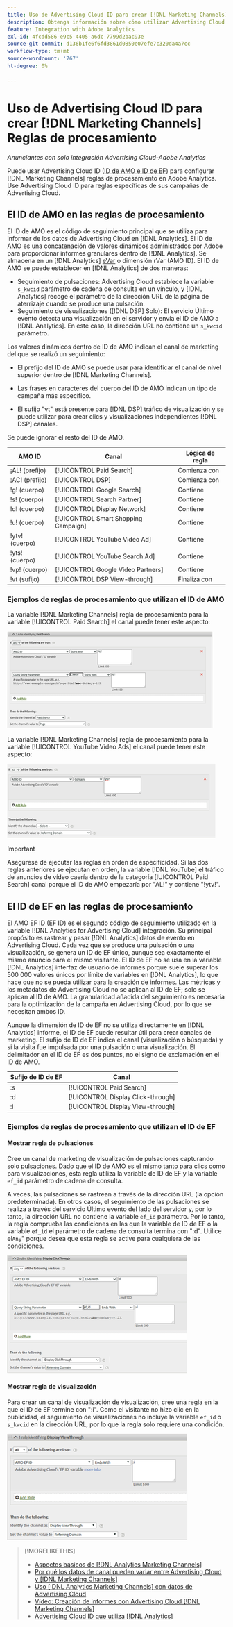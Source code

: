 ```yaml
---
title: Uso de Advertising Cloud ID para crear [!DNL Marketing Channels] Reglas
description: Obtenga información sobre cómo utilizar Advertising Cloud ID para crear reglas de procesamiento para [!DNL Analytics Marketing Channels].
feature: Integration with Adobe Analytics
exl-id: 4fcdd586-e9c5-4405-a6dc-7799d2bac93e
source-git-commit: d136b1fe6f6fd3861d0850e07efe7c320da4a7cc
workflow-type: tm+mt
source-wordcount: '767'
ht-degree: 0%

---
```


# Uso de Advertising Cloud ID para crear [!DNL Marketing Channels] Reglas de procesamiento

*Anunciantes con solo integración Advertising Cloud-Adobe Analytics*

Puede usar Advertising Cloud ID ([ID de AMO e ID de EF](../ids.md)) para configurar [!DNL Marketing Channels] reglas de procesamiento en Adobe Analytics. Use Advertising Cloud ID para reglas específicas de sus campañas de Advertising Cloud.

## El ID de AMO en las reglas de procesamiento

El ID de AMO es el código de seguimiento principal que se utiliza para informar de los datos de Advertising Cloud en [!DNL Analytics]. El ID de AMO es una concatenación de valores dinámicos administrados por Adobe para proporcionar informes granulares dentro de [!DNL Analytics]. Se almacena en un [!DNL Analytics] [eVar](https://experienceleague.adobe.com/docs/analytics/components/dimensions/evar.html) o dimensión rVar (AMO ID). El ID de AMO se puede establecer en [!DNL Analytics] de dos maneras:

* Seguimiento de pulsaciones: Advertising Cloud establece la variable `s_kwcid` parámetro de cadena de consulta en un vínculo, y [!DNL Analytics] recoge el parámetro de la dirección URL de la página de aterrizaje cuando se produce una pulsación.
* Seguimiento de visualizaciones ([!DNL DSP] Solo): El servicio Último evento detecta una visualización en el servidor y envía el ID de AMO a [!DNL Analytics]. En este caso, la dirección URL no contiene un `s_kwcid` parámetro.

Los valores dinámicos dentro de ID de AMO indican el canal de marketing del que se realizó un seguimiento:

* El prefijo del ID de AMO se puede usar para identificar el canal de nivel superior dentro de [!DNL Marketing Channels].

* Las frases en caracteres del cuerpo del ID de AMO indican un tipo de campaña más específico.

* El sufijo &quot;vt&quot; está presente para [!DNL DSP] tráfico de visualización y se puede utilizar para crear clics y visualizaciones independientes [!DNL DSP] canales.

Se puede ignorar el resto del ID de AMO.

| AMO ID | Canal | Lógica de regla |
|--------|---------|--------------------|
| ¡AL! (prefijo) | [!UICONTROL Paid Search] | Comienza con |
| ¡AC! (prefijo) | [!UICONTROL DSP] | Comienza con |
| !g! (cuerpo) | [!UICONTROL Google Search] | Contiene |
| !s! (cuerpo) | [!UICONTROL Search Partner] | Contiene |
| !d! (cuerpo) | [!UICONTROL Display Network] | Contiene |
| !u! (cuerpo) | [!UICONTROL Smart Shopping Campaign] | Contiene |
| !ytv! (cuerpo) | [!UICONTROL YouTube Video Ad] | Contiene |
| !yts! (cuerpo) | [!UICONTROL YouTube Search Ad] | Contiene |
| !vp! (cuerpo) | [!UICONTROL Google Video Partners] | Contiene |
| !vt (sufijo) | [!UICONTROL DSP View-through] | Finaliza con |

### Ejemplos de reglas de procesamiento que utilizan el ID de AMO

La variable [!DNL Marketing Channels] regla de procesamiento para la variable [!UICONTROL Paid Search] el canal puede tener este aspecto:

![Ejemplo de [!UICONTROL Paid Search] regla](/help/integrations/assets/a4adc-mc-rule-paidsearch.png)

La variable [!DNL Marketing Channels] regla de procesamiento para la variable [!UICONTROL YouTube Video Ads] el canal puede tener este aspecto:

![Ejemplo de [!UICONTROL YouTube Video Ads] regla](/help/integrations/assets/a4adc-mc-rule-youtube-video.png)

>[!IMPORTANT]
>
> Asegúrese de ejecutar las reglas en orden de especificidad. Si las dos reglas anteriores se ejecutan en orden, la variable [!DNL YouTube] el tráfico de anuncios de vídeo caería dentro de la categoría [!UICONTROL Paid Search] canal porque el ID de AMO empezaría por &quot;AL!&quot; y contiene &quot;!ytv!&quot;.

## El ID de EF en las reglas de procesamiento

El AMO EF ID (EF ID) es el segundo código de seguimiento utilizado en la variable [!DNL Analytics for Advertising Cloud] integración. Su principal propósito es rastrear y pasar [!DNL Analytics] datos de evento en Advertising Cloud. Cada vez que se produce una pulsación o una visualización, se genera un ID de EF único, aunque sea exactamente el mismo anuncio para el mismo visitante. El ID de EF no se usa en la variable [!DNL Analytics] interfaz de usuario de informes porque suele superar los 500 000 valores únicos por límite de variables en [!DNL Analytics], lo que hace que no se pueda utilizar para la creación de informes. Las métricas y los metadatos de Advertising Cloud no se aplican al ID de EF; solo se aplican al ID de AMO. La granularidad añadida del seguimiento es necesaria para la optimización de la campaña en Advertising Cloud, por lo que se necesitan ambos ID.

Aunque la dimensión de ID de EF no se utiliza directamente en [!DNL Analytics] informe, el ID de EF puede resultar útil para crear canales de marketing. El sufijo de ID de EF indica el canal (visualización o búsqueda) y si la visita fue impulsada por una pulsación o una visualización. El delimitador en el ID de EF es dos puntos, no el signo de exclamación en el ID de AMO.

| Sufijo de ID de EF | Canal |
|-------|---------|
| :s | [!UICONTROL Paid Search] |
| :d | [!UICONTROL Display Click-through] |
| :i | [!UICONTROL Display View-through] |

### Ejemplos de reglas de procesamiento que utilizan el ID de EF

#### Mostrar regla de pulsaciones

Cree un canal de marketing de visualización de pulsaciones capturando solo pulsaciones. Dado que el ID de AMO es el mismo tanto para clics como para visualizaciones, esta regla utiliza la variable de ID de EF y la variable `ef_id` parámetro de cadena de consulta.

A veces, las pulsaciones se rastrean a través de la dirección URL (la opción predeterminada). En otros casos, el seguimiento de las pulsaciones se realiza a través del servicio Último evento del lado del servidor y, por lo tanto, la dirección URL no contiene la variable `ef_id` parámetro. Por lo tanto, la regla comprueba las condiciones en las que la variable de ID de EF o la variable `ef_id` el parámetro de cadena de consulta termina con &quot;:d&quot;. Utilice el`Any`&quot; porque desea que esta regla se active para cualquiera de las condiciones.

![Ejemplo de regla de pulsación de visualización](/help/integrations/assets/a4adc-mc-rule-display-ct.png)

#### Mostrar regla de visualización

Para crear un canal de visualización de visualización, cree una regla en la que el ID de EF termine con &quot;:i&quot;. Como el visitante no hizo clic en la publicidad, el seguimiento de visualizaciones no incluye la variable `ef_id` o `s_kwcid` en la dirección URL, por lo que la regla solo requiere una condición.

![Ejemplo de regla de visualización](/help/integrations/assets/a4adc-mc-rule-display-vt.png)

>[!MORELIKETHIS]
>
>* [Aspectos básicos de [!DNL Analytics Marketing Channels]](mc-overview.md)
>* [Por qué los datos de canal pueden variar entre Advertising Cloud y [!DNL Marketing Channels]](mc-data-variances.md)
>* [Uso [!DNL Analytics Marketing Channels] con datos de Advertising Cloud](mc-ac-data.md)
>* [Vídeo: Creación de informes con Advertising Cloud [!DNL Marketing Channels]](https://experienceleague.adobe.com/docs/advertising-cloud-learn/tutorials/analytics/analytics-reporting-a4adc.html)
>* [Advertising Cloud ID que utiliza [!DNL Analytics]](/help/integrations/analytics/ids.md)

